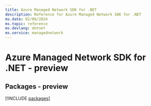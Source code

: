 ```yaml
---
title: Azure Managed Network SDK for .NET
description: Reference for Azure Managed Network SDK for .NET
ms.date: 02/08/2024
ms.topic: reference
ms.devlang: dotnet
ms.service: managednetwork
---
```

# Azure Managed Network SDK for .NET - preview
## Packages - preview
[!INCLUDE [packages](managed-network-index.md)]